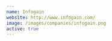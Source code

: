 ```yaml
---
name: Infogain
website: http://www.infogain.com/
image: /images/companies/infogain.png 
active: true
---
```

